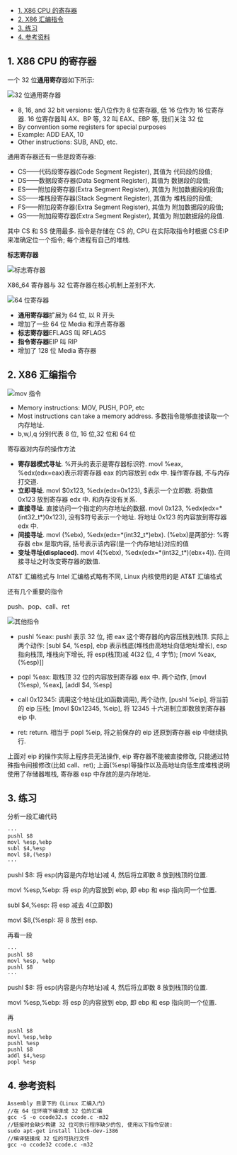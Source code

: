 
<!-- @import "[TOC]" {cmd="toc" depthFrom=1 depthTo=6 orderedList=false} -->

<!-- code_chunk_output -->

- [1. X86 CPU 的寄存器](#1-x86-cpu-的寄存器)
- [2. X86 汇编指令](#2-x86-汇编指令)
- [3. 练习](#3-练习)
- [4. 参考资料](#4-参考资料)

<!-- /code_chunk_output -->

## 1. X86 CPU 的寄存器

一个 32 位**通用寄存**器如下所示:

![32 位通用寄存器](images/4.png)

- 8, 16, and 32 bit versions: 低八位作为 8 位寄存器, 低 16 位作为 16 位寄存器. 16 位寄存器叫 AX、BP 等, 32 叫 EAX、EBP 等, 我们关注 32 位
- By convention some registers for special purposes
- Example: ADD EAX, 10
- Other instructions: SUB, AND, etc.

通用寄存器还有一些是段寄存器:

- CS——代码段寄存器(Code Segment Register), 其值为
代码段的段值;
- DS——数据段寄存器(Data Segment Register), 其值为
数据段的段值;
- ES——附加段寄存器(Extra Segment Register), 其值为
附加数据段的段值;
- SS——堆栈段寄存器(Stack Segment Register), 其值为
堆栈段的段值;
- FS——附加段寄存器(Extra Segment Register), 其值为
附加数据段的段值;
- GS——附加段寄存器(Extra Segment Register), 其值为
附加数据段的段值.

其中 CS 和 SS 使用最多. 指令是存储在 CS 的, CPU 在实际取指令时根据 CS:EIP 来准确定位一个指令; 每个进程有自己的堆栈.

**标志寄存器**

![标志寄存器](images/5.png)

X86_64 寄存器与 32 位寄存器在核心机制上差别不大.

![64 位寄存器](images/6.png)

- **通用寄存器**扩展为 64 位, 以 R 开头
- 增加了一些 64 位 Media 和浮点寄存器
- **标志寄存器**EFLAGS 叫 RFLAGS
- **指令寄存器**EIP 叫 RIP
- 增加了 128 位 Media 寄存器

## 2. X86 汇编指令

![mov 指令](images/7.png)

- Memory instructions: MOV, PUSH, POP, etc
- Most instructions can take a memory address. 多数指令能够直接读取一个内存地址.
- b,w,l,q 分别代表 8 位, 16 位,32 位和 64 位

寄存器对内存的操作方法

- **寄存器模式寻址**. %开头的表示是寄存器标识符. movl %eax, %edx(edx=eax)表示将寄存器 eax 的内容放到 edx 中. 操作寄存器, 不与内存打交道.
- **立即寻址**. movl $0x123, %edx(edx=0x123), $表示一个立即数. 将数值 0x123 放到寄存器 edx 中. 和内存没有关系.
- **直接寻址**. 直接访问一个指定的内存地址的数据. movl 0x123, %edx(edx=\*(int32_t\*)0x123), 没有$符号表示一个地址. 将地址 0x123 的内容放到寄存器 edx 中.
- **间接寻址**. movl (%ebx), %edx(edx=\*(int32_t\*)ebx). (%ebx)是两部分: %寄存器 ebx 是取内容, 括号表示该内容(是一个内存地址)对应的值
- **变址寻址(displaced)**. movl 4(%ebx), %edx(edx=\*(int32_t\*)(ebx+4)). 在间接寻址之时改变寄存器的数值.

AT&T 汇编格式与 Intel 汇编格式略有不同, Linux 内核使用的是 AT&T 汇编格式

还有几个重要的指令

push、pop、call、ret

![其他指令](images/8.png)

- pushl %eax: pushl 表示 32 位, 把 eax 这个寄存器的内容压栈到栈顶. 实际上两个动作: [subl $4, %esp], ebp 表示栈底(堆栈由高地址向低地址增长), esp 指向栈顶, 堆栈向下增长, 将 esp(栈顶)减 4(32 位, 4 字节); [movl %eax, (%esp)]]

- popl %eax: 取栈顶 32 位的内容放到寄存器 eax 中. 两个动作, [movl (%esp), %eax], [addl $4, %esp]

- call 0x12345: 调用这个地址(比如函数调用), 两个动作, [pushl %eip], 将当前的 eip 压栈; [movl $0x12345, %eip], 将 12345 十六进制立即数放到寄存器 eip 中.

- ret: return. 相当于 popl %eip, 将之前保存的 eip 还原到寄存器 eip 中继续执行.

上面对 eip 的操作实际上程序员无法操作, eip 寄存器不能被直接修改, 只能通过特殊指令间接修改(比如 call、ret); 上面(%esp)等操作以及高地址向低生成堆栈说明使用了存储器堆栈, 寄存器 esp 中存放的是内存地址.

## 3. 练习

分析一段汇编代码

```
···
pushl $8
movl %esp,%ebp
subl $4,%esp
movl $8,(%esp)
···
```

pushl $8: 将 esp(内容是内存地址)减 4, 然后将立即数 8 放到栈顶的位置.

movl %esp,%ebp: 将 esp 的内容放到 ebp, 即 ebp 和 esp 指向同一个位置.

subl $4,%esp: 将 esp 减去 4(立即数)

movl $8,(%esp): 将 8 放到 esp.

再看一段

```
···
pushl $8
movl %esp, %ebp
pushl $8
···
```

pushl $8: 将 esp(内容是内存地址)减 4, 然后将立即数 8 放到栈顶的位置.

movl %esp,%ebp: 将 esp 的内容放到 ebp, 即 ebp 和 esp 指向同一个位置.

再

```
pushl $8
movl %esp,%ebp
pushl %esp
pushl $8
addl $4,%esp
popl %esp
```

## 4. 参考资料
```
Assembly 目录下的《Linux 汇编入门》
//在 64 位环境下编译成 32 位的汇编
gcc -S -o ccode32.s ccode.c -m32
//链接时会缺少构建 32 位可执行程序缺少的包, 使用以下指令安装:
sudo apt-get install libc6-dev-i386
//编译链接成 32 位的可执行文件
gcc -o ccode32 ccode.c -m32
```